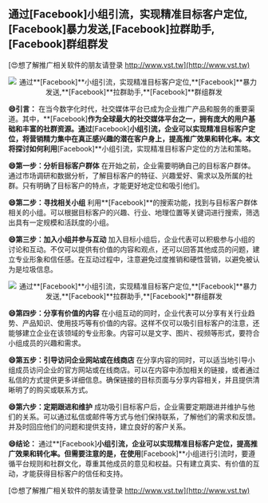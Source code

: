 ## **通过**[Facebook]**小组引流，实现精准目标客户定位,**[Facebook]**暴力发送,**[Facebook]**拉群助手,**[Facebook]**群组群发**

[😍想了解推广相关软件的朋友请登录 http://www.vst.tw](http://www.vst.tw)

 <center><img src="https://vst.tw/MP4/tuiguang/png/4.png" alt="通过**[Facebook]**小组引流，实现精准目标客户定位,**[Facebook]**暴力发送,**[Facebook]**拉群助手,**[Facebook]**群组群发"></center>

**😄引言：**
在当今数字化时代，社交媒体平台已成为企业推广产品和服务的重要渠道。其中，**[Facebook]**作为全球最大的社交媒体平台之一，拥有庞大的用户基础和丰富的社群资源。通过**[Facebook]**小组引流，企业可以实现精准目标客户定位，将营销精力集中在真正感兴趣的潜在客户身上，提高推广效果和转化率。本文将探讨如何利用**[Facebook]**小组引流，实现精准目标客户定位的方法和策略。

**😄第一步：分析目标客户群体**
在开始之前，企业需要明确自己的目标客户群体。通过市场调研和数据分析，了解目标客户的特征、兴趣爱好、需求以及所属的社群。只有明确了目标客户的特点，才能更好地定位和吸引他们。

**😄第二步：寻找相关小组**
利用**[Facebook]**的搜索功能，找到与目标客户群体相关的小组。可以根据目标客户的兴趣、行业、地理位置等关键词进行搜索，筛选出具有一定规模和活跃度的小组。

**😄第三步：加入小组并参与互动**
加入目标小组后，企业代表可以积极参与小组的讨论和互动。不仅可以提供有价值的内容和观点，还可以回答其他成员的问题，建立专业形象和信任感。在互动过程中，注意避免过度推销和硬性营销，以避免被认为是垃圾信息。

 <center><img src="https://vst.tw/MP4/tuiguang/png/2.png" alt="通过**[Facebook]**小组引流，实现精准目标客户定位,**[Facebook]**暴力发送,**[Facebook]**拉群助手,**[Facebook]**群组群发"></center>

**😄第四步：分享有价值的内容**
在小组互动的同时，企业代表可以分享有关行业趋势、产品知识、使用技巧等有价值的内容。这样不仅可以吸引目标客户的注意，还能够建立企业在该领域的专业形象。内容可以是文字、图片、视频等形式，要符合小组成员的兴趣和需求。

**😄第五步：引导访问企业网站或在线商店**
在分享内容的同时，可以适当地引导小组成员访问企业的官方网站或在线商店。可以在内容中添加相关的链接，或者通过私信的方式提供更多详细信息。确保链接的目标页面与分享内容相关，并且提供清晰明了的购买或联系方式。

**😄第六步：定期跟进和维护**
成功吸引目标客户后，企业需要定期跟进并维护与他们的关系。可以通过私信或邮件等方式与他们保持联系，了解他们的需求和反馈。并及时回应他们的问题和提供支持，建立良好的客户关系。

**😄结论：**
通过**[Facebook]**小组引流，企业可以实现精准目标客户定位，提高推广效果和转化率。但需要注意的是，在使用**[Facebook]**小组进行引流时，要遵循平台规则和社群文化，尊重其他成员的意见和权益。只有建立真实、有价值的互动，才能获得目标客户的信任和支持。

[😍想了解推广相关软件的朋友请登录 http://www.vst.tw](http://www.vst.tw)



